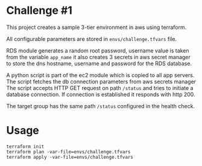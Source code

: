 # Challenge #1
This project creates a sample 3-tier environment in aws using terraform.

All configurable parameters are stored in `envs/challenge.tfvars` file.

RDS module generates a random root password, username value is taken from the variable `app_name`
it also creates 3 secrets in aws secret manager to store the dns hostname, username and password for the RDS database.

A python script is part of the ec2 module which is copied to all app servers.
The script fetches the db connection parameters from aws secrets manager
The script accepts HTTP GET request on path `/status` and tries to initiate a database connection. If connection is established it responds with http 200.


The target group has the same path `/status` configured in the health check.

# Usage

```
terraform init
terraform plan -var-file=envs/challenge.tfvars
terraform apply -var-file=envs/challenge.tfvars
```